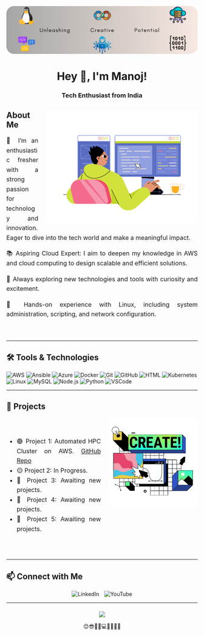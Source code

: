 ![logo](https://github.com/manojz4/github_readme/blob/main/manoj_made-modified.png)

<h1 align="center">Hey 👋, I'm Manoj!</h1>
<h3 align="center">Tech Enthusiast from India</h3>

<div style="max-width: 800px; margin: auto; position: relative;">
  <img align="right" alt="Coding" width="400" src="https://github.com/manojz4/github_readme/blob/main/juicy-man-programmer-writing-code-and-make-web-design-on-a-pc.gif" style="margin-left: 20px; margin-bottom: 20px; float: right; max-width: 100%; height: auto;">

  <h2>About Me</h2>
  <div style="text-align: justify; font-size: 16px; line-height: 1.6;">
    <p>🌟 I’m an enthusiastic fresher with a strong passion for technology and innovation. Eager to dive into the tech world and make a meaningful impact.</p>
    <p>📚 Aspiring Cloud Expert: I aim to deepen my knowledge in AWS and cloud computing to design scalable and efficient solutions.</p>
    <p>🤖 Always exploring new technologies and tools with curiosity and excitement.</p>
    <p>🐧 Hands-on experience with Linux, including system administration, scripting, and network configuration.</p>
    <br> <!-- Added line break here -->
  </div>
</div>

---

<h2 align="left">🛠️ Tools & Technologies</h2>

<div align="left" style="flex-wrap: wrap; max-width: 800px;">
  <img src="https://skillicons.dev/icons?i=aws" height="40" alt="AWS" />
  <img src="https://skillicons.dev/icons?i=ansible" height="40" alt="Ansible" />
  <img src="https://skillicons.dev/icons?i=azure" height="40" alt="Azure" />
  <img src="https://skillicons.dev/icons?i=docker" height="40" alt="Docker" />
  <img src="https://skillicons.dev/icons?i=git" height="40" alt="Git" />
  <img src="https://skillicons.dev/icons?i=github" height="40" alt="GitHub" />
  <img src="https://skillicons.dev/icons?i=html" height="40" alt="HTML" />
  <img src="https://skillicons.dev/icons?i=kubernetes" height="40" alt="Kubernetes" />
  <img src="https://skillicons.dev/icons?i=linux" height="40" alt="Linux" />
  <img src="https://skillicons.dev/icons?i=mysql" height="40" alt="MySQL" />
  <img src="https://skillicons.dev/icons?i=nodejs" height="40" alt="Node.js" />
  <img src="https://skillicons.dev/icons?i=py" height="40" alt="Python" />
  <img src="https://skillicons.dev/icons?i=vscode" height="40" alt="VSCode" />
</div>

---

<h2 align="left">📂 Projects</h2>

<div style="max-width: 800px; margin: auto; position: relative;">
  <img align="right" alt="Coding" width="235" src="https://github.com/manojz4/github_readme/blob/main/memphis-web-design-with-the-word-create.gif" style="margin-left: 20px; margin-bottom: 20px; float: right; max-width: 100%; height: auto; vertical-align: middle;">
<br> <!-- Added line break here -->
  <br> <!-- Added line break here -->
  
  <ul style="text-align: justify; font-size: 16px; line-height: 1.6;">
    <li> 🟢 Project 1: Automated HPC Cluster on AWS. <a href="https://github.com/manojz4/CDAC_PROJECT.git" target="_blank"> GitHub Repo</a></li>
    <li> 🟡 Project 2: In Progress.</li>
    <li> 🔴 Project 3: Awaiting new projects.</li>
    <li> 🔴 Project 4: Awaiting new projects.</li>
    <li> 🔴 Project 5: Awaiting new projects.</li>
    <br> <!-- Added line break here -->
    <br> <!-- Added line break here -->
  </ul>
</div>

---

<h2 align="left">📫 Connect with Me</h2>

<div align="center">
  <a href="https://www.linkedin.com/in/manoj-padvi" target="_blank" style="text-decoration: none; margin-right: 10px;">
    <img src="https://raw.githubusercontent.com/maurodesouza/profile-readme-generator/master/src/assets/icons/social/linkedin/default.svg" width="52" height="40" alt="LinkedIn" />
  </a>
  <a href="https://www.youtube.com/channel/UCnrn7DbMlnD8YZAeVDH4j-g" target="_blank" style="text-decoration: none;">
    <img src="https://raw.githubusercontent.com/maurodesouza/profile-readme-generator/master/src/assets/icons/social/youtube/default.svg" width="52" height="40" alt="YouTube" />
  </a>
</div>

---

<div align="center" style="position: relative; margin-top: 20px;">
  <img src="https://profile-counter.glitch.me/manojz4/count.svg?" style="vertical-align: middle;" />
  <p>😊😎🚀✨💻👨‍💻🌟🎉</p>
</div>

